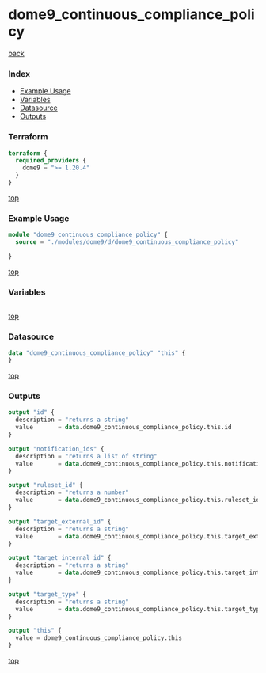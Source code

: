 # dome9_continuous_compliance_policy

[back](../dome9.md)

### Index

- [Example Usage](#example-usage)
- [Variables](#variables)
- [Datasource](#datasource)
- [Outputs](#outputs)

### Terraform

```terraform
terraform {
  required_providers {
    dome9 = ">= 1.20.4"
  }
}
```

[top](#index)

### Example Usage

```terraform
module "dome9_continuous_compliance_policy" {
  source = "./modules/dome9/d/dome9_continuous_compliance_policy"

}
```

[top](#index)

### Variables

```terraform
```

[top](#index)

### Datasource

```terraform
data "dome9_continuous_compliance_policy" "this" {
}
```

[top](#index)

### Outputs

```terraform
output "id" {
  description = "returns a string"
  value       = data.dome9_continuous_compliance_policy.this.id
}

output "notification_ids" {
  description = "returns a list of string"
  value       = data.dome9_continuous_compliance_policy.this.notification_ids
}

output "ruleset_id" {
  description = "returns a number"
  value       = data.dome9_continuous_compliance_policy.this.ruleset_id
}

output "target_external_id" {
  description = "returns a string"
  value       = data.dome9_continuous_compliance_policy.this.target_external_id
}

output "target_internal_id" {
  description = "returns a string"
  value       = data.dome9_continuous_compliance_policy.this.target_internal_id
}

output "target_type" {
  description = "returns a string"
  value       = data.dome9_continuous_compliance_policy.this.target_type
}

output "this" {
  value = dome9_continuous_compliance_policy.this
}
```

[top](#index)
